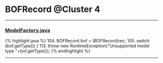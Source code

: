 # BOFRecord @Cluster 4

***

### [ModelFactory.java](https://searchcode.com/codesearch/view/15642341/)
{% highlight java %}
104. BOFRecord bof = (BOFRecord)rec;
105. switch (bof.getType()) {
113.      throw new RuntimeException("Unsupported model type "+bof.getType());
{% endhighlight %}

***

